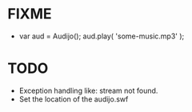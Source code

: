 FIXME
=====
* var aud = Audijo(); aud.play( 'some-music.mp3' );

TODO
====
* Exception handling like: stream not found.
* Set the location of the audijo.swf